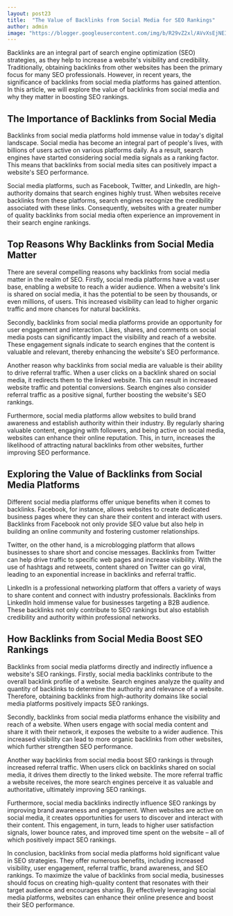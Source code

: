 ```yaml
---
layout: post23
title:  "The Value of Backlinks from Social Media for SEO Rankings"
author: admin
image: "https://blogger.googleusercontent.com/img/b/R29vZ2xl/AVvXsEjNEI9YWGIKlP778Fze3y9lEKCDyxpVDoHT6UqG3VhsvlYJU0-nb9QT2OkL7ALXphpwWOSS72bZGzVePVt-vE0bEyR-Vi1-F9NtkdOlfizGwKvePAlsjM7Ehy1-9uCG2aLCVM9KcDXZJ-bth8HCwmsANScVCvvH6vgMlz6eyMmwrX8zBQ0rrwKbiPnOFLgj/s1600/images%20%2810%29.jpeg"
---
```






<p>Backlinks are an integral part of search engine optimization (SEO) strategies, as they help to increase a website's visibility and credibility. Traditionally, obtaining backlinks from other websites has been the primary focus for many SEO professionals. However, in recent years, the significance of backlinks from social media platforms has gained attention. In this article, we will explore the value of backlinks from social media and why they matter in boosting SEO rankings.</p>
<h2>The Importance of Backlinks from Social Media</h2>
<p>Backlinks from social media platforms hold immense value in today's digital landscape. Social media has become an integral part of people's lives, with billions of users active on various platforms daily. As a result, search engines have started considering social media signals as a ranking factor. This means that backlinks from social media sites can positively impact a website's SEO performance.</p>
<p>Social media platforms, such as Facebook, Twitter, and LinkedIn, are high-authority domains that search engines highly trust. When websites receive backlinks from these platforms, search engines recognize the credibility associated with these links. Consequently, websites with a greater number of quality backlinks from social media often experience an improvement in their search engine rankings.</p>
<h2>Top Reasons Why Backlinks from Social Media Matter</h2>
<p>There are several compelling reasons why backlinks from social media matter in the realm of SEO. Firstly, social media platforms have a vast user base, enabling a website to reach a wider audience. When a website's link is shared on social media, it has the potential to be seen by thousands, or even millions, of users. This increased visibility can lead to higher organic traffic and more chances for natural backlinks.</p>
<p>Secondly, backlinks from social media platforms provide an opportunity for user engagement and interaction. Likes, shares, and comments on social media posts can significantly impact the visibility and reach of a website. These engagement signals indicate to search engines that the content is valuable and relevant, thereby enhancing the website's SEO performance.</p>
<p>Another reason why backlinks from social media are valuable is their ability to drive referral traffic. When a user clicks on a backlink shared on social media, it redirects them to the linked website. This can result in increased website traffic and potential conversions. Search engines also consider referral traffic as a positive signal, further boosting the website's SEO rankings.</p>
<p>Furthermore, social media platforms allow websites to build brand awareness and establish authority within their industry. By regularly sharing valuable content, engaging with followers, and being active on social media, websites can enhance their online reputation. This, in turn, increases the likelihood of attracting natural backlinks from other websites, further improving SEO performance.</p>
<h2>Exploring the Value of Backlinks from Social Media Platforms</h2>
<p>Different social media platforms offer unique benefits when it comes to backlinks. Facebook, for instance, allows websites to create dedicated business pages where they can share their content and interact with users. Backlinks from Facebook not only provide SEO value but also help in building an online community and fostering customer relationships.</p>
<p>Twitter, on the other hand, is a microblogging platform that allows businesses to share short and concise messages. Backlinks from Twitter can help drive traffic to specific web pages and increase visibility. With the use of hashtags and retweets, content shared on Twitter can go viral, leading to an exponential increase in backlinks and referral traffic.</p>
<p>LinkedIn is a professional networking platform that offers a variety of ways to share content and connect with industry professionals. Backlinks from LinkedIn hold immense value for businesses targeting a B2B audience. These backlinks not only contribute to SEO rankings but also establish credibility and authority within professional networks.</p>
<h2>How Backlinks from Social Media Boost SEO Rankings</h2>
<p>Backlinks from social media platforms directly and indirectly influence a website's SEO rankings. Firstly, social media backlinks contribute to the overall backlink profile of a website. Search engines analyze the quality and quantity of backlinks to determine the authority and relevance of a website. Therefore, obtaining backlinks from high-authority domains like social media platforms positively impacts SEO rankings.</p>
<p>Secondly, backlinks from social media platforms enhance the visibility and reach of a website. When users engage with social media content and share it with their network, it exposes the website to a wider audience. This increased visibility can lead to more organic backlinks from other websites, which further strengthen SEO performance.</p>
<p>Another way backlinks from social media boost SEO rankings is through increased referral traffic. When users click on backlinks shared on social media, it drives them directly to the linked website. The more referral traffic a website receives, the more search engines perceive it as valuable and authoritative, ultimately improving SEO rankings.</p>
<p>Furthermore, social media backlinks indirectly influence SEO rankings by improving brand awareness and engagement. When websites are active on social media, it creates opportunities for users to discover and interact with their content. This engagement, in turn, leads to higher user satisfaction signals, lower bounce rates, and improved time spent on the website – all of which positively impact SEO rankings.</p>
<p>In conclusion, backlinks from social media platforms hold significant value in SEO strategies. They offer numerous benefits, including increased visibility, user engagement, referral traffic, brand awareness, and SEO rankings. To maximize the value of backlinks from social media, businesses should focus on creating high-quality content that resonates with their target audience and encourages sharing. By effectively leveraging social media platforms, websites can enhance their online presence and boost their SEO performance.</p>

